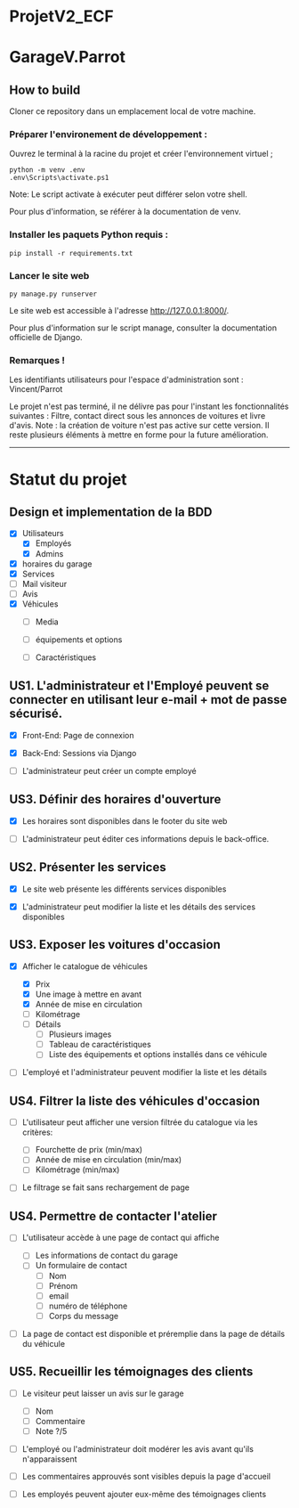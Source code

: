# ProjetV2_ECF

# GarageV.Parrot

## How to build

Cloner ce repository dans un emplacement local de votre machine.

### Préparer l'environement de développement :

Ouvrez le terminal à la racine du projet et créer l'environnement virtuel ;

```
python -m venv .env
.env\Scripts\activate.ps1
```

Note: Le script activate à exécuter peut différer selon votre shell.

Pour plus d'information, se référer à la documentation de venv.

### Installer les paquets Python requis :

```
pip install -r requirements.txt
```

### Lancer le site web
```
py manage.py runserver
```
Le site web est accessible à l'adresse http://127.0.0.1:8000/.

Pour plus d'information sur le script manage, consulter la documentation officielle de Django.

### Remarques !
Les identifiants utilisateurs pour l'espace d'administration sont : Vincent/Parrot

Le projet n'est pas terminé, il ne délivre pas pour l'instant les fonctionnalités suivantes :
Filtre, contact direct sous les annonces de voitures et livre d'avis.
Note : la création de voiture n'est pas active sur cette version. 
Il reste plusieurs éléments à mettre en forme pour la future amélioration.

____________

# Statut du projet

## Design et implementation de la BDD

- [X] Utilisateurs
  - [X] Employés
  - [X] Admins
- [X] horaires du garage
- [X] Services
- [ ] Mail visiteur
- [ ] Avis
- [X] Véhicules
  - [ ] Media
  - [ ] équipements et options
  - [ ] Caractéristiques


## US1. L'administrateur et l'Employé peuvent se connecter en utilisant leur e-mail + mot de passe sécurisé.

- [X] Front-End: Page de connexion
- [X] Back-End: Sessions via Django
- [ ] L'administrateur peut créer un compte employé


## US3. Définir des horaires d'ouverture

- [X] Les horaires sont disponibles dans le footer du site web
- [ ] L'administrateur peut éditer ces informations depuis le back-office.


## US2. Présenter les services

- [X] Le site web présente les différents services disponibles
- [X] L'administrateur peut modifier la liste et les détails des services disponibles


## US3. Exposer les voitures d'occasion

- [X] Afficher le catalogue de véhicules
  - [X] Prix
  - [X] Une image à mettre en avant
  - [X] Année de mise en circulation
  - [ ] Kilométrage
  - [ ] Détails
    - [ ] Plusieurs images
    - [ ] Tableau de caractéristiques
    - [ ] Liste des équipements et options installés dans ce véhicule
- [ ] L'employé et l'administrateur peuvent modifier la liste et les détails


## US4. Filtrer la liste des véhicules d'occasion

- [ ] L'utilisateur peut afficher une version filtrée du catalogue via les critères:
  - [ ] Fourchette de prix (min/max)
  - [ ] Année de mise en circulation (min/max)
  - [ ] Kilométrage (min/max)
- [ ] Le filtrage se fait sans rechargement de page


## US4. Permettre de contacter l'atelier

- [ ] L'utilisateur accède à une page de contact qui affiche
  - [ ] Les informations de contact du garage
  - [ ] Un formulaire de contact
    - [ ] Nom
    - [ ] Prénom
    - [ ] email
    - [ ] numéro de téléphone
    - [ ] Corps du message
- [ ] La page de contact est disponible et préremplie dans la page de détails du véhicule


## US5. Recueillir les témoignages des clients

- [ ] Le visiteur peut laisser un avis sur le garage
  - [ ] Nom
  - [ ] Commentaire
  - [ ] Note ?/5
- [ ] L'employé ou l'administrateur doit modérer les avis avant qu'ils n'apparaissent
- [ ] Les commentaires approuvés sont visibles depuis la page d'accueil
- [ ] Les employés peuvent ajouter eux-même des témoignages clients

